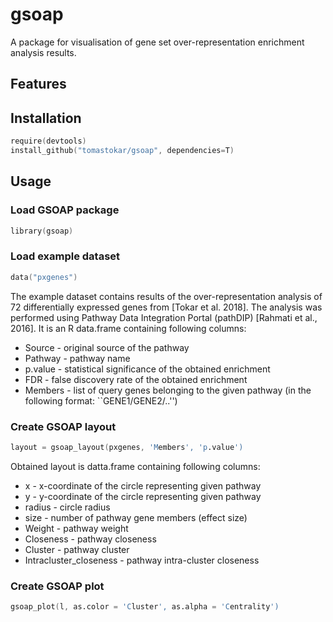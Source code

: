 # gsoap

A package for visualisation of gene set over-representation enrichment analysis results.

## Features


## Installation
```S
require(devtools)
install_github("tomastokar/gsoap", dependencies=T)
```

## Usage

### Load GSOAP package
```S
library(gsoap)
```

### Load example dataset 
```S
data("pxgenes")
```
The example dataset contains results of the over-representation analysis of 72 differentially expressed genes from [Tokar et al. 2018]. The analysis was performed using Pathway Data Integration Portal (pathDIP) [Rahmati et al., 2016]. It is an R data.frame containing following columns:
  * Source - original source of the pathway
  * Pathway - pathway name
  * p.value - statistical significance of the obtained enrichment
  * FDR - false discovery rate of the obtained enrichment
  * Members - list of query genes belonging to the given pathway (in the following format: ``GENE1/GENE2/..'')
  
### Create GSOAP layout
```S
layout = gsoap_layout(pxgenes, 'Members', 'p.value')
```
Obtained layout is datta.frame containing following columns:
  * x - x-coordinate of the circle representing given pathway
  * y - y-coordinate of the circle representing given pathway
  * radius - circle radius
  * size - number of pathway gene members (effect size)
  * Weight - pathway weight
  * Closeness - pathway closeness
  * Cluster - pathway cluster
  * Intracluster_closeness - pathway intra-cluster closeness

### Create GSOAP plot
```S
gsoap_plot(l, as.color = 'Cluster', as.alpha = 'Centrality')
```

